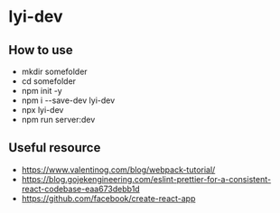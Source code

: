 # lyi-dev
## How to use
 - mkdir somefolder
 - cd somefolder
 - npm init -y
 - npm i --save-dev lyi-dev
 - npx lyi-dev
 - npm run server:dev
 
## Useful resource
 - https://www.valentinog.com/blog/webpack-tutorial/
 - https://blog.gojekengineering.com/eslint-prettier-for-a-consistent-react-codebase-eaa673debb1d
 - https://github.com/facebook/create-react-app
